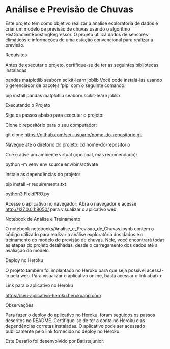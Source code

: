 # Análise e Previsão de Chuvas

Este projeto tem como objetivo realizar a análise exploratória de dados e criar um modelo de previsão de chuvas usando o algoritmo HistGradientBoostingRegressor. O projeto utiliza dados de sensores climáticos e informações de uma estação convencional para realizar a previsão.

Requisitos

Antes de executar o projeto, certifique-se de ter as seguintes bibliotecas instaladas:

pandas
matplotlib
seaborn
scikit-learn
joblib
Você pode instalá-las usando o gerenciador de pacotes 'pip' com o seguinte comando:

pip install pandas matplotlib seaborn scikit-learn joblib


Executando o Projeto

Siga os passos abaixo para executar o projeto:

Clone o repositório para o seu computador:

git clone https://github.com/seu-usuario/nome-do-repositorio.git


Navegue até o diretório do projeto:
cd nome-do-repositorio

Crie e ative um ambiente virtual (opcional, mas recomendado):

python -m venv env
source env/bin/activate


Instale as dependências do projeto:

pip install -r requirements.txt


python3 FieldPRO.py


Acesse o aplicativo no navegador:
Abra o navegador e acesse http://127.0.0.1:8050/ para visualizar o aplicativo web.

Notebook de Análise e Treinamento

O notebook notebooks/Analise_e_Previsao_de_Chuvas.ipynb contém o código utilizado para realizar a análise exploratória dos dados e o treinamento do modelo de previsão de chuvas. Nele, você encontrará todas as etapas do projeto detalhadas, desde o carregamento dos dados até a avaliação do modelo.

Deploy no Heroku

O projeto também foi implantado no Heroku para que seja possível acessá-lo pela web. Para visualizar o aplicativo online, basta acessar o link abaixo:

Link para o aplicativo no Heroku

https://seu-aplicativo-heroku.herokuapp.com

Observações


Para fazer o deploy do aplicativo no Heroku, foram seguidos os passos descritos no README. Certifique-se de ter a conta no Heroku e as dependências corretas instaladas.
O aplicativo pode ser acessado publicamente pelo link fornecido no deploy no Heroku. 

Este Desafio foi desenvolvido por Batistajunior.



